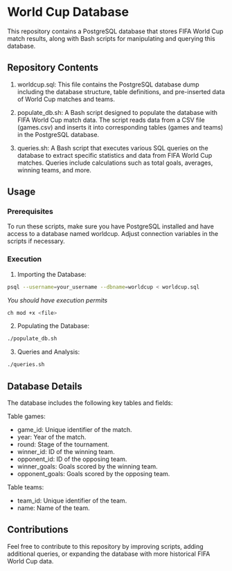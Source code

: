 # World Cup Database
This repository contains a PostgreSQL database that stores FIFA World Cup match results, along with Bash scripts for manipulating and querying this database.

## Repository Contents

1. worldcup.sql: This file contains the PostgreSQL database dump including the database structure, table definitions, and pre-inserted data of World Cup matches and teams.

2. populate_db.sh: A Bash script designed to populate the database with FIFA World Cup match data. The script reads data from a CSV file (games.csv) and inserts it into corresponding tables (games and teams) in the PostgreSQL database.

3. queries.sh: A Bash script that executes various SQL queries on the database to extract specific statistics and data from FIFA World Cup matches. Queries include calculations such as total goals, averages, winning teams, and more.

## Usage
### Prerequisites
To run these scripts, make sure you have PostgreSQL installed and have access to a database named worldcup. Adjust connection variables in the scripts if necessary.

### Execution
1. Importing the Database:
```sh
psql --username=your_username --dbname=worldcup < worldcup.sql
```
*You should have execution permits*
```sh
ch mod +x <file>
```

2. Populating the Database:
```sh
./populate_db.sh
```

3. Queries and Analysis:
```sh
./queries.sh
```

## Database Details
The database includes the following key tables and fields:

Table games:
- game_id: Unique identifier of the match.
- year: Year of the match.
- round: Stage of the tournament.
- winner_id: ID of the winning team.
- opponent_id: ID of the opposing team.
- winner_goals: Goals scored by the winning team.
- opponent_goals: Goals scored by the opposing team.

Table teams:
- team_id: Unique identifier of the team.
- name: Name of the team.

## Contributions
Feel free to contribute to this repository by improving scripts, adding additional queries, or expanding the database with more historical FIFA World Cup data.